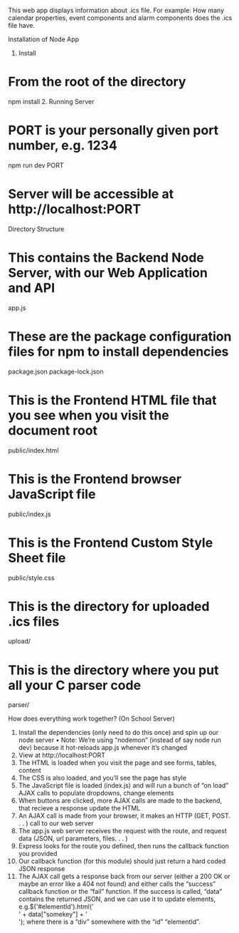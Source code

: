 This web app displays information about .ics file. For example: How many calendar properties, event components and alarm components
does the .ics file have.

Installation of Node App
1. Install
# From the root of the directory
npm install
2. Running Server
# PORT is your personally given port number, e.g. 1234
npm run dev PORT
# Server will be accessible at http://localhost:PORT
Directory Structure
# This contains the Backend Node Server, with our Web Application and API
app.js
# These are the package configuration files for npm to install dependencies
package.json
package-lock.json
# This is the Frontend HTML file that you see when you visit the document root
public/index.html
# This is the Frontend browser JavaScript file
public/index.js
# This is the Frontend Custom Style Sheet file
public/style.css
# This is the directory for uploaded .ics files
upload/
# This is the directory where you put all your C parser code
parser/

How does everything work together? (On School Server)
1. Install the dependencies (only need to do this once) and spin up our node
server
• Note: We’re using “nodemon” (instead of say node run dev) because
it hot-reloads app.js whenever it’s changed
2. View at http://localhost:PORT
3. The HTML is loaded when you visit the page and see forms, tables, content
4. The CSS is also loaded, and you’ll see the page has style
5. The JavaScript file is loaded (index.js) and will run a bunch of “on load”
AJAX calls to populate dropdowns, change elements
6. When buttons are clicked, more AJAX calls are made to the backend, that
recieve a response update the HTML
7. An AJAX call is made from your browser, it makes an HTTP (GET,
POST. . . ) call to our web server
8. The app.js web server receives the request with the route, and request data
(JSON, url parameters, files. . . )
9. Express looks for the route you defined, then runs the callback function
you provided
10. Our callback function (for this module) should just return a hard coded
JSON response
11. The AJAX call gets a response back from our server (either a 200
OK or maybe an error like a 404 not found) and either calls the
“success” callback function or the “fail” function. If the success is
called, “data” contains the returned JSON, and we can use it to update
elements, e.g.$('#elementId').html('<div>' + data["somekey"] +
'</div>'); where there is a “div” somewhere with the “id” “elementId”.
